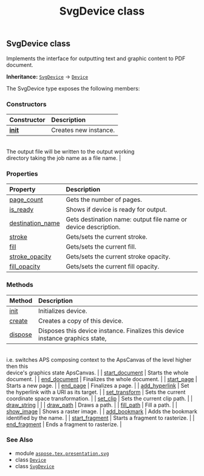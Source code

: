 ﻿---
title: SvgDevice class
second_title: Aspose.TeX for Python via .NET API References
description: 
type: docs
weight: 10
url: /python-net/aspose.tex.presentation.svg/svgdevice/
is_root: false
---

## SvgDevice class

Implements the interface for outputting text and graphic content to PDF document.



**Inheritance:** [`SvgDevice`](/tex/python-net/aspose.tex.presentation.svg/svgdevice) → 
[`Device`](/tex/python-net/aspose.tex.presentation/device)



The SvgDevice type exposes the following members:

### Constructors
| Constructor | Description |
| :- | :- |
| [__init__](/tex/python-net/aspose.tex.presentation.svg/svgdevice/__init__/#) | Creates new instance.<br/>The output file will be written to the output working<br/>directory taking the job name as a file name. |


### Properties
| Property | Description |
| :- | :- |
| [page_count](/tex/python-net/aspose.tex.presentation.svg/svgdevice/page_count) | Gets the number of pages. |
| [is_ready](/tex/python-net/aspose.tex.presentation.svg/svgdevice/is_ready) | Shows if device is ready for output. |
| [destination_name](/tex/python-net/aspose.tex.presentation.svg/svgdevice/destination_name) | Gets destination name: output file name or device description. |
| [stroke](/tex/python-net/aspose.tex.presentation.svg/svgdevice/stroke) | Gets/sets the current stroke. |
| [fill](/tex/python-net/aspose.tex.presentation.svg/svgdevice/fill) | Gets/sets the current fill. |
| [stroke_opacity](/tex/python-net/aspose.tex.presentation.svg/svgdevice/stroke_opacity) | Gets/sets the current stroke opacity. |
| [fill_opacity](/tex/python-net/aspose.tex.presentation.svg/svgdevice/fill_opacity) | Gets/sets the current fill opacity. |


### Methods
| Method | Description |
| :- | :- |
| [init](/tex/python-net/aspose.tex.presentation.svg/svgdevice/init/#) | Initializes device. |
| [create](/tex/python-net/aspose.tex.presentation.svg/svgdevice/create/#) | Creates a copy of this device. |
| [dispose](/tex/python-net/aspose.tex.presentation.svg/svgdevice/dispose/#) | Disposes this device instance. Finalizes this device instance graphics state,<br/>i.e. switches APS composing context to the ApsCanvas of the level higher then this<br/>device's graphics state ApsCanvas. |
| [start_document](/tex/python-net/aspose.tex.presentation.svg/svgdevice/start_document/#) | Starts the whole document. |
| [end_document](/tex/python-net/aspose.tex.presentation.svg/svgdevice/end_document/#) | Finalizes the whole document. |
| [start_page](/tex/python-net/aspose.tex.presentation.svg/svgdevice/start_page/#float-float) | Starts a new page. |
| [end_page](/tex/python-net/aspose.tex.presentation.svg/svgdevice/end_page/#) | Finalizes a page. |
| [add_hyperlink](/tex/python-net/aspose.tex.presentation.svg/svgdevice/add_hyperlink/#aspose.pydrawing.RectangleF-aspose.pydrawing.Pen-str) | Set the hyperlink with a URI as its target. |
| [set_transform](/tex/python-net/aspose.tex.presentation.svg/svgdevice/set_transform/#aspose.pydrawing.drawing2d.Matrix) | Sets the current coordinate space transformation. |
| [set_clip](/tex/python-net/aspose.tex.presentation.svg/svgdevice/set_clip/#aspose.pydrawing.drawing2d.GraphicsPath) | Sets the current clip path. |
| [draw_string](/tex/python-net/aspose.tex.presentation.svg/svgdevice/draw_string/#str-float-float-System.Collections.Generic.List<GlyphData>) |  |
| [draw_path](/tex/python-net/aspose.tex.presentation.svg/svgdevice/draw_path/#aspose.pydrawing.drawing2d.GraphicsPath) | Draws a path. |
| [fill_path](/tex/python-net/aspose.tex.presentation.svg/svgdevice/fill_path/#aspose.pydrawing.drawing2d.GraphicsPath) | Fill a path. |
| [show_image](/tex/python-net/aspose.tex.presentation.svg/svgdevice/show_image/#aspose.pydrawing.PointF-aspose.pydrawing.SizeF-bytes) | Shows a raster image. |
| [add_bookmark](/tex/python-net/aspose.tex.presentation.svg/svgdevice/add_bookmark/#str-aspose.pydrawing.PointF) | Adds the bookmark identified by the name. |
| [start_fragment](/tex/python-net/aspose.tex.presentation.svg/svgdevice/start_fragment/#) | Starts a fragment to rasterize. |
| [end_fragment](/tex/python-net/aspose.tex.presentation.svg/svgdevice/end_fragment/#) | Ends a fragment to rasterize. |



### See Also
* module [`aspose.tex.presentation.svg`](..)
* class [`Device`](/tex/python-net/aspose.tex.presentation/device)
* class [`SvgDevice`](/tex/python-net/aspose.tex.presentation.svg/svgdevice)
